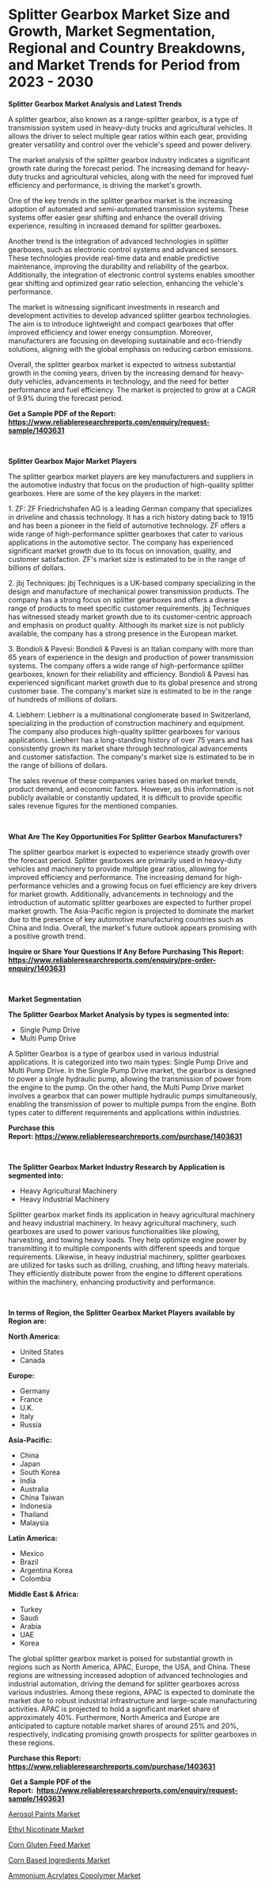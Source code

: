 <p><h1>Splitter Gearbox Market Size and Growth, Market Segmentation, Regional and Country Breakdowns, and Market Trends for Period from 2023 -  2030</h1></p><p><strong>Splitter Gearbox Market Analysis and Latest Trends</strong></p>
<p><p>A splitter gearbox, also known as a range-splitter gearbox, is a type of transmission system used in heavy-duty trucks and agricultural vehicles. It allows the driver to select multiple gear ratios within each gear, providing greater versatility and control over the vehicle's speed and power delivery.</p><p>The market analysis of the splitter gearbox industry indicates a significant growth rate during the forecast period. The increasing demand for heavy-duty trucks and agricultural vehicles, along with the need for improved fuel efficiency and performance, is driving the market's growth.</p><p>One of the key trends in the splitter gearbox market is the increasing adoption of automated and semi-automated transmission systems. These systems offer easier gear shifting and enhance the overall driving experience, resulting in increased demand for splitter gearboxes.</p><p>Another trend is the integration of advanced technologies in splitter gearboxes, such as electronic control systems and advanced sensors. These technologies provide real-time data and enable predictive maintenance, improving the durability and reliability of the gearbox. Additionally, the integration of electronic control systems enables smoother gear shifting and optimized gear ratio selection, enhancing the vehicle's performance.</p><p>The market is witnessing significant investments in research and development activities to develop advanced splitter gearbox technologies. The aim is to introduce lightweight and compact gearboxes that offer improved efficiency and lower energy consumption. Moreover, manufacturers are focusing on developing sustainable and eco-friendly solutions, aligning with the global emphasis on reducing carbon emissions.</p><p>Overall, the splitter gearbox market is expected to witness substantial growth in the coming years, driven by the increasing demand for heavy-duty vehicles, advancements in technology, and the need for better performance and fuel efficiency. The market is projected to grow at a CAGR of 9.9% during the forecast period.</p></p>
<p><strong>Get a Sample PDF of the Report:&nbsp; <a href="https://www.reliableresearchreports.com/enquiry/request-sample/1403631">https://www.reliableresearchreports.com/enquiry/request-sample/1403631</a></strong></p>
<p>&nbsp;</p>
<p><strong>Splitter Gearbox Major Market Players</strong></p>
<p><p>The splitter gearbox market players are key manufacturers and suppliers in the automotive industry that focus on the production of high-quality splitter gearboxes. Here are some of the key players in the market:</p><p>1. ZF: ZF Friedrichshafen AG is a leading German company that specializes in driveline and chassis technology. It has a rich history dating back to 1915 and has been a pioneer in the field of automotive technology. ZF offers a wide range of high-performance splitter gearboxes that cater to various applications in the automotive sector. The company has experienced significant market growth due to its focus on innovation, quality, and customer satisfaction. ZF's market size is estimated to be in the range of billions of dollars.</p><p>2. jbj Techniques: jbj Techniques is a UK-based company specializing in the design and manufacture of mechanical power transmission products. The company has a strong focus on splitter gearboxes and offers a diverse range of products to meet specific customer requirements. jbj Techniques has witnessed steady market growth due to its customer-centric approach and emphasis on product quality. Although its market size is not publicly available, the company has a strong presence in the European market.</p><p>3. Bondioli & Pavesi: Bondioli & Pavesi is an Italian company with more than 65 years of experience in the design and production of power transmission systems. The company offers a wide range of high-performance splitter gearboxes, known for their reliability and efficiency. Bondioli & Pavesi has experienced significant market growth due to its global presence and strong customer base. The company's market size is estimated to be in the range of hundreds of millions of dollars.</p><p>4. Liebherr: Liebherr is a multinational conglomerate based in Switzerland, specializing in the production of construction machinery and equipment. The company also produces high-quality splitter gearboxes for various applications. Liebherr has a long-standing history of over 75 years and has consistently grown its market share through technological advancements and customer satisfaction. The company's market size is estimated to be in the range of billions of dollars.</p><p>The sales revenue of these companies varies based on market trends, product demand, and economic factors. However, as this information is not publicly available or constantly updated, it is difficult to provide specific sales revenue figures for the mentioned companies.</p></p>
<p>&nbsp;</p>
<p><strong>What Are The Key Opportunities For Splitter Gearbox Manufacturers?</strong></p>
<p><p>The splitter gearbox market is expected to experience steady growth over the forecast period. Splitter gearboxes are primarily used in heavy-duty vehicles and machinery to provide multiple gear ratios, allowing for improved efficiency and performance. The increasing demand for high-performance vehicles and a growing focus on fuel efficiency are key drivers for market growth. Additionally, advancements in technology and the introduction of automatic splitter gearboxes are expected to further propel market growth. The Asia-Pacific region is projected to dominate the market due to the presence of key automotive manufacturing countries such as China and India. Overall, the market's future outlook appears promising with a positive growth trend.</p></p>
<p><strong>Inquire or Share Your Questions If Any Before Purchasing This Report: <a href="https://www.reliableresearchreports.com/enquiry/pre-order-enquiry/1403631">https://www.reliableresearchreports.com/enquiry/pre-order-enquiry/1403631</a></strong></p>
<p>&nbsp;</p>
<p><strong>Market Segmentation</strong></p>
<p><strong>The Splitter Gearbox Market Analysis by types is segmented into:</strong></p>
<p><ul><li>Single Pump Drive</li><li>Multi Pump Drive</li></ul></p>
<p><p>A Splitter Gearbox is a type of gearbox used in various industrial applications. It is categorized into two main types: Single Pump Drive and Multi Pump Drive. In the Single Pump Drive market, the gearbox is designed to power a single hydraulic pump, allowing the transmission of power from the engine to the pump. On the other hand, the Multi Pump Drive market involves a gearbox that can power multiple hydraulic pumps simultaneously, enabling the transmission of power to multiple pumps from the engine. Both types cater to different requirements and applications within industries.</p></p>
<p><strong>Purchase this Report:&nbsp;<a href="https://www.reliableresearchreports.com/purchase/1403631">https://www.reliableresearchreports.com/purchase/1403631</a></strong></p>
<p>&nbsp;</p>
<p><strong>The Splitter Gearbox Market Industry Research by Application is segmented into:</strong></p>
<p><ul><li>Heavy Agricultural Machinery</li><li>Heavy Industrial Machinery</li></ul></p>
<p><p>Splitter gearbox market finds its application in heavy agricultural machinery and heavy industrial machinery. In heavy agricultural machinery, such gearboxes are used to power various functionalities like plowing, harvesting, and towing heavy loads. They help optimize engine power by transmitting it to multiple components with different speeds and torque requirements. Likewise, in heavy industrial machinery, splitter gearboxes are utilized for tasks such as drilling, crushing, and lifting heavy materials. They efficiently distribute power from the engine to different operations within the machinery, enhancing productivity and performance.</p></p>
<p>&nbsp;</p>
<p><strong>In terms of Region, the Splitter Gearbox Market Players available by Region are:</strong></p>
<p>
    <p> <strong> North America: </strong>
        <ul>
            <li>United States</li>
            <li>Canada</li>
        </ul>
        </p> 
    <p> <strong> Europe: </strong>
        <ul>
            <li>Germany</li>
            <li>France</li>
            <li>U.K.</li>
            <li>Italy</li>
            <li>Russia</li>
        </ul>
        </p> 
    <p> <strong> Asia-Pacific: </strong>
        <ul>
            <li>China</li>
            <li>Japan</li>
            <li>South Korea</li>
            <li>India</li>
            <li>Australia</li>
            <li>China Taiwan</li>
            <li>Indonesia</li>
            <li>Thailand</li>
            <li>Malaysia</li>
        </ul>
        </p> 
    <p> <strong> Latin America: </strong>
        <ul>
            <li>Mexico</li>
            <li>Brazil</li>
            <li>Argentina Korea</li>
            <li>Colombia</li>
        </ul>
        </p> 
    <p> <strong> Middle East & Africa: </strong>
        <ul>
            <li>Turkey</li>
            <li>Saudi</li>
            <li>Arabia</li>
            <li>UAE</li>
            <li>Korea</li>
        </ul>
    </p>
    </p>
<p><p>The global splitter gearbox market is poised for substantial growth in regions such as North America, APAC, Europe, the USA, and China. These regions are witnessing increased adoption of advanced technologies and industrial automation, driving the demand for splitter gearboxes across various industries. Among these regions, APAC is expected to dominate the market due to robust industrial infrastructure and large-scale manufacturing activities. APAC is projected to hold a significant market share of approximately 40%. Furthermore, North America and Europe are anticipated to capture notable market shares of around 25% and 20%, respectively, indicating promising growth prospects for splitter gearboxes in these regions.</p></p>
<p><strong>Purchase this Report: <a href="https://www.reliableresearchreports.com/purchase/1403631">https://www.reliableresearchreports.com/purchase/1403631</a></strong></p>
<p>&nbsp;<strong>Get a Sample PDF of the Report:&nbsp;&nbsp;<a href="https://www.reliableresearchreports.com/enquiry/request-sample/1403631">https://www.reliableresearchreports.com/enquiry/request-sample/1403631</a></strong></p>
<p><strong></strong></p>
<p><p><a href="https://www.linkedin.com/pulse/aerosol-paints-market-size-share-global-analysis-report-nu8re/">Aerosol Paints Market</a></p><p><a href="https://github.com/prosalinda88/Market-Research-Report-List-1/blob/main/ethyl-nicotinate-market.md">Ethyl Nicotinate Market</a></p><p><a href="https://medium.com/@krithi.reportprime/corn-gluten-feed-market-competitive-analysis-market-trends-and-forecast-to-2030-a4fe8919b6ed">Corn Gluten Feed Market</a></p><p><a href="https://medium.com/@sheetal.reportprime/decoding-corn-based-ingredients-market-metrics-market-share-trends-and-growth-patterns-50f77c80558a">Corn Based Ingredients Market</a></p><p><a href="https://github.com/jonneygiverf/Market-Research-Report-List-1/blob/main/ammonium-acrylates-copolymer-market.md">Ammonium Acrylates Copolymer Market</a></p></p>